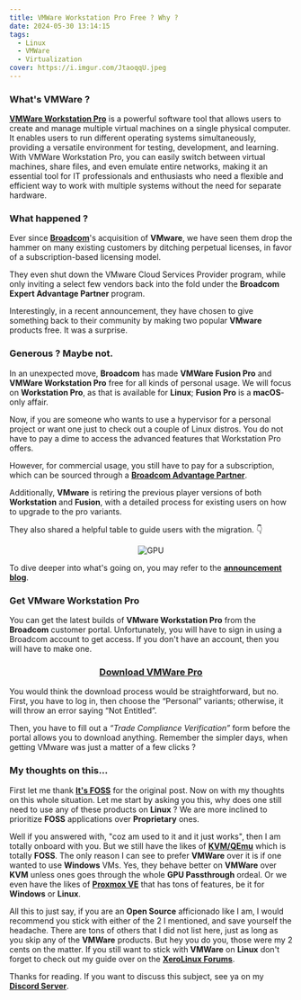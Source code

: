 ```yaml
---
title: VMWare Workstation Pro Free ? Why ?
date: 2024-05-30 13:14:15
tags:
  - Linux
  - VMWare
  - Virtualization
cover: https://i.imgur.com/JtaoqqU.jpeg
---
```


### What's VMWare ?

[**VMWare Workstation Pro**](https://www.vmware.com/) is a powerful software tool that allows users to create and manage multiple virtual machines on a single physical computer. It enables users to run different operating systems simultaneously, providing a versatile environment for testing, development, and learning. With VMWare Workstation Pro, you can easily switch between virtual machines, share files, and even emulate entire networks, making it an essential tool for IT professionals and enthusiasts who need a flexible and efficient way to work with multiple systems without the need for separate hardware.

### What happened ?

Ever since [**Broadcom**](https://investors.broadcom.com/news-releases/news-release-details/broadcom-completes-acquisition-vmware)'s acquisition of **VMware**, we have seen them drop the hammer on many existing customers by ditching perpetual licenses, in favor of a subscription-based licensing model.

They even shut down the VMware Cloud Services Provider program, while only inviting a select few vendors back into the fold under the **Broadcom Expert Advantage Partner** program.

Interestingly, in a recent announcement, they have chosen to give something back to their community by making two popular **VMware** products free. It was a surprise.

### Generous ? Maybe not.

In an unexpected move, **Broadcom** has made **VMWare Fusion Pro** and **VMWare Workstation Pro** free for all kinds of personal usage. We will focus on **Workstation Pro**, as that is available for **Linux**; **Fusion Pro** is a **macOS**-only affair.

Now, if you are someone who wants to use a hypervisor for a personal project or want one just to check out a couple of Linux distros. You do not have to pay a dime to access the advanced features that Workstation Pro offers.

However, for commercial usage, you still have to pay for a subscription, which can be sourced through a [**Broadcom Advantage Partner**](https://www.broadcom.com/how-to-buy/software-partners/partnering-with-broadcom).

Additionally, **VMware** is retiring the previous player versions of both **Workstation** and **Fusion**, with a detailed process for existing users on how to upgrade to the pro variants.

They also shared a helpful table to guide users with the migration. 👇

<div align="center">

![GPU](https://i.imgur.com/L8ojsV2.jpeg)

</div>

To dive deeper into what's going on, you may refer to the [**announcement blog**](https://blogs.vmware.com/teamfusion/2024/05/fusion-pro-now-available-free-for-personal-use.html?ref=news.itsfoss.com).

### Get VMware Workstation Pro

You can get the latest builds of **VMware Workstation Pro** from the **Broadcom** customer portal. Unfortunately, you will have to sign in using a Broadcom account to get access. If you don't have an account, then you will have to make one.

<div align="center">

### [Download VMWare Pro](https://support.broadcom.com/group/ecx/productdownloads?subfamily=VMware+Workstation+Pro)

</div>

You would think the download process would be straightforward, but no. First, you have to log in, then choose the “Personal” variants; otherwise, it will throw an error saying “Not Entitled”.

Then, you have to fill out a *“Trade Compliance Verification”* form before the portal allows you to download anything. Remember the simpler days, when getting VMware was just a matter of a few clicks ?

### My thoughts on this...

First let me thank [**It's FOSS**](https://news.itsfoss.com/vmware-workstation-free/) for the original post. Now on with my thoughts on this whole situation. Let me start by asking you this, why does one still need to use any of these products on **Linux** ? We are more inclined to prioritize **FOSS** applications over **Proprietary** ones.

Well if you answered with, "coz am used to it and it just works", then I am totally onboard with you. But we still have the likes of [**KVM/QEmu**](https://www.linux-kvm.org/page/Main_Page) which is totally **FOSS**. The only reason I can see to prefer **VMWare** over it is if one wanted to use **Windows** VMs. Yes, they behave better on **VMWare** over **KVM** unless ones goes through the whole **GPU Passthrough** ordeal. Or we even have the likes of [**Proxmox VE**](https://www.proxmox.com/en/proxmox-virtual-environment/overview) that has tons of features, be it for **Windows** or **Linux**.

All this to just say, if you are an **Open Source** afficionado like I am, I would recommend you stick with either of the 2 I mentioned, and save yourself the headache. There are tons of others that I did not list here, just as long as you skip any of the **VMWare** products. But hey you do you, those were my 2 cents on the matter. If you still want to stick with **VMWare** on **Linux** don't forget to check out my guide over on the [**XeroLinux Forums**](https://forum.xerolinux.xyz/thread-129.html).

Thanks for reading. If you want to discuss this subject, see ya on my [**Discord Server**](https://discord.gg/5sqxTSuKZu).
